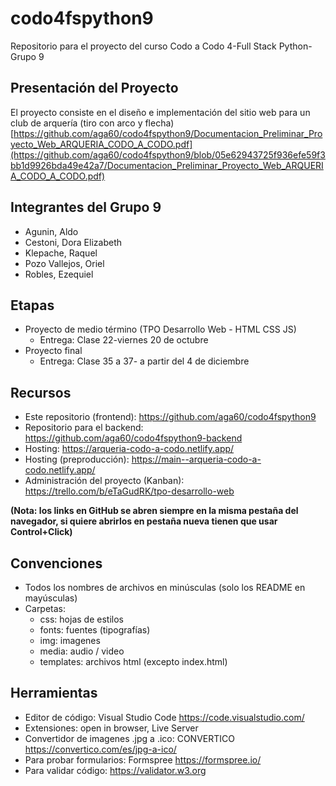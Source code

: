 # codo4fspython9
Repositorio para el proyecto del curso Codo a Codo 4-Full Stack Python-Grupo 9

## Presentación del Proyecto
El proyecto consiste en el diseño e implementación del sitio web para un club de arquería (tiro con arco y flecha) [https://github.com/aga60/codo4fspython9/Documentacion_Preliminar_Proyecto_Web_ARQUERIA_CODO_A_CODO.pdf](https://github.com/aga60/codo4fspython9/blob/05e62943725f936efe59f3bb1d9926bda49e42a7/Documentacion_Preliminar_Proyecto_Web_ARQUERIA_CODO_A_CODO.pdf)

## Integrantes del Grupo 9
- Agunin, Aldo
- Cestoni, Dora Elizabeth
- Klepache, Raquel
- Pozo Vallejos, Oriel
- Robles, Ezequiel

## Etapas
- Proyecto de medio término (TPO Desarrollo Web - HTML CSS JS)
  - Entrega: Clase 22-viernes 20 de octubre
- Proyecto final
  - Entrega: Clase 35 a 37- a partir del 4 de diciembre

## Recursos
- Este repositorio (frontend): https://github.com/aga60/codo4fspython9
- Repositorio para el backend: https://github.com/aga60/codo4fspython9-backend
- Hosting: https://arqueria-codo-a-codo.netlify.app/
- Hosting (preproducción): https://main--arqueria-codo-a-codo.netlify.app/
- Administración del proyecto (Kanban): https://trello.com/b/eTaGudRK/tpo-desarrollo-web

**(Nota: los links en GitHub se abren siempre en la misma pestaña del navegador, si quiere abrirlos en pestaña nueva tienen que usar Control+Click)**

## Convenciones
- Todos los nombres de archivos en minúsculas (solo los README en mayúsculas)
- Carpetas:
  - css: hojas de estilos
  - fonts: fuentes (tipografías)
  - img: imagenes
  - media: audio / video
  - templates: archivos html (excepto index.html)

## Herramientas
- Editor de código: Visual Studio Code https://code.visualstudio.com/
- Extensiones: open in browser, Live Server
- Convertidor de imagenes .jpg a .ico: CONVERTICO https://convertico.com/es/jpg-a-ico/
- Para probar formularios: Formspree https://formspree.io/
- Para validar código: https://validator.w3.org
